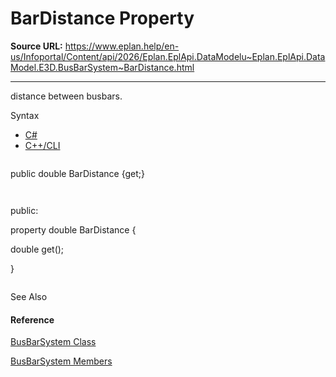 # BarDistance Property

**Source URL:** https://www.eplan.help/en-us/Infoportal/Content/api/2026/Eplan.EplApi.DataModelu~Eplan.EplApi.DataModel.E3D.BusBarSystem~BarDistance.html

---

distance between busbars.

Syntax

- [C#](#i-syntax-CS)
- [C++/CLI](#i-syntax-CPP2005)

```
```
public double BarDistance {get;}
```
```

```
```
public:
property double BarDistance {
   double get();
}
```
```



See Also

#### Reference

[BusBarSystem Class](Eplan.EplApi.DataModelu~Eplan.EplApi.DataModel.E3D.BusBarSystem.html)
  
[BusBarSystem Members](Eplan.EplApi.DataModelu~Eplan.EplApi.DataModel.E3D.BusBarSystem_members.html)